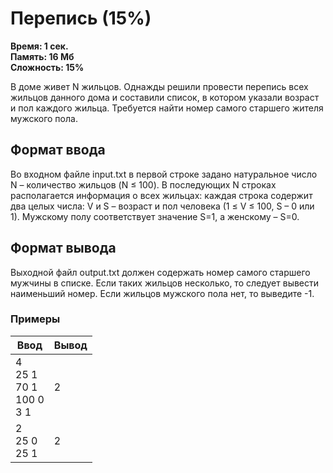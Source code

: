 <h1 class="title">Перепись (15%)</h1>
<p><b>Время: 1 сек.<br>Память: 16 Мб<br>Сложность: 15%</b></p>
<p>В доме живет N жильцов. Однажды решили провести перепись всех жильцов данного дома и составили список, в котором указали возраст и пол каждого жильца. Требуется найти номер самого старшего жителя мужского пола.</p>
<h2>Формат ввода</h2>
<p>Во входном файле input.txt в первой строке задано натуральное число N – количество жильцов (N ≤ 100). В последующих N строках располагается информация о всех жильцах: каждая строка содержит два целых числа: V и S – возраст и пол человека (1 ≤ V ≤ 100, S – 0 или 1). Мужскому полу соответствует значение S=1, а женскому – S=0.</p>
<h2>Формат вывода</h2>
<p>Выходной файл output.txt должен содержать номер самого старшего мужчины в списке. Если таких жильцов несколько, то следует вывести наименьший номер. Если жильцов мужского пола нет, то выведите -1.</p>
<h3>Примеры</h3>
<table class="sample-tests">
  <thead>
     <tr>
        <th>Ввод</th>
        <th>Вывод</th>
     </tr>
  </thead>
  <tbody>
     <tr>
        <td>4<br>
            25 1<br>
            70 1<br>
            100 0<br>
            3 1</td>
        <td>2</td>
     </tr>
     <tr>
         <td>2<br>
             25 0<br>
             25 1</td>
         <td>2</td>
      </tr>
  </tbody>
</table>